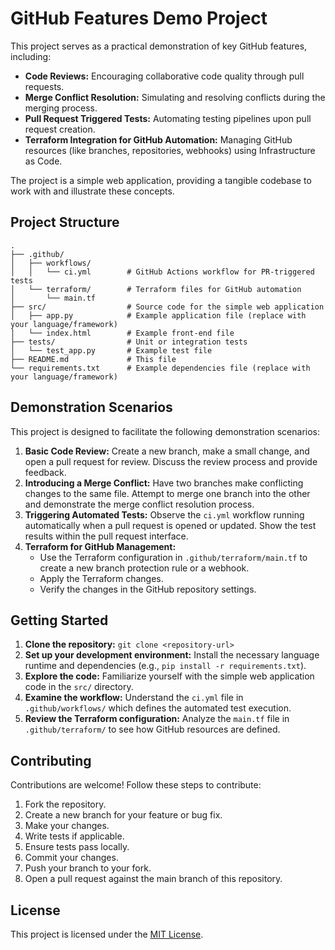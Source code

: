 # GitHub Features Demo Project

This project serves as a practical demonstration of key GitHub features, including:

*   **Code Reviews:** Encouraging collaborative code quality through pull requests.
*   **Merge Conflict Resolution:** Simulating and resolving conflicts during the merging process.
*   **Pull Request Triggered Tests:** Automating testing pipelines upon pull request creation.
*   **Terraform Integration for GitHub Automation:** Managing GitHub resources (like branches, repositories, webhooks) using Infrastructure as Code.

The project is a simple web application, providing a tangible codebase to work with and illustrate these concepts.

## Project Structure
```
.
├── .github/
│   ├── workflows/
│   │   └── ci.yml        # GitHub Actions workflow for PR-triggered tests
│   └── terraform/        # Terraform files for GitHub automation
│       └── main.tf
├── src/                  # Source code for the simple web application
│   ├── app.py            # Example application file (replace with your language/framework)
│   └── index.html        # Example front-end file
├── tests/                # Unit or integration tests
│   └── test_app.py       # Example test file
├── README.md             # This file
└── requirements.txt      # Example dependencies file (replace with your language/framework)
```
## Demonstration Scenarios

This project is designed to facilitate the following demonstration scenarios:

1.  **Basic Code Review:** Create a new branch, make a small change, and open a pull request for review. Discuss the review process and provide feedback.
2.  **Introducing a Merge Conflict:** Have two branches make conflicting changes to the same file. Attempt to merge one branch into the other and demonstrate the merge conflict resolution process.
3.  **Triggering Automated Tests:** Observe the `ci.yml` workflow running automatically when a pull request is opened or updated. Show the test results within the pull request interface.
4.  **Terraform for GitHub Management:**
    *   Use the Terraform configuration in `.github/terraform/main.tf` to create a new branch protection rule or a webhook.
    *   Apply the Terraform changes.
    *   Verify the changes in the GitHub repository settings.

## Getting Started

1.  **Clone the repository:** `git clone <repository-url>`
2.  **Set up your development environment:** Install the necessary language runtime and dependencies (e.g., `pip install -r requirements.txt`).
3.  **Explore the code:** Familiarize yourself with the simple web application code in the `src/` directory.
4.  **Examine the workflow:** Understand the `ci.yml` file in `.github/workflows/` which defines the automated test execution.
5.  **Review the Terraform configuration:** Analyze the `main.tf` file in `.github/terraform/` to see how GitHub resources are defined.

## Contributing

Contributions are welcome! Follow these steps to contribute:

1.  Fork the repository.
2.  Create a new branch for your feature or bug fix.
3.  Make your changes.
4.  Write tests if applicable.
5.  Ensure tests pass locally.
6.  Commit your changes.
7.  Push your branch to your fork.
8.  Open a pull request against the main branch of this repository.

## License

This project is licensed under the [MIT License](LICENSE).